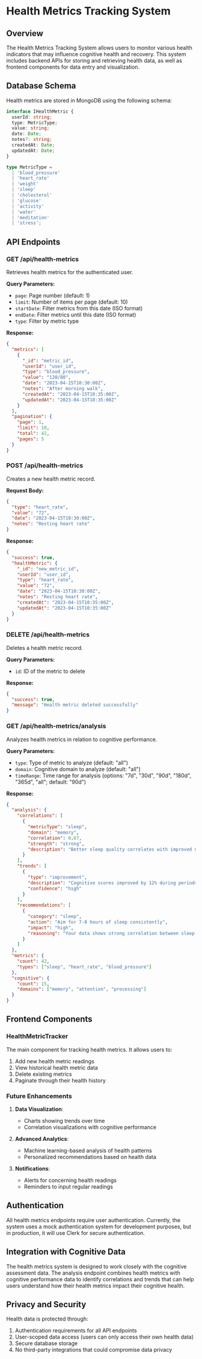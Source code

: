 # Health Metrics Tracking System

## Overview

The Health Metrics Tracking System allows users to monitor various health indicators that may influence cognitive health and recovery. This system includes backend APIs for storing and retrieving health data, as well as frontend components for data entry and visualization.

## Database Schema

Health metrics are stored in MongoDB using the following schema:

```typescript
interface IHealthMetric {
  userId: string;
  type: MetricType;
  value: string;
  date: Date;
  notes?: string;
  createdAt: Date;
  updatedAt: Date;
}

type MetricType = 
  | 'blood_pressure' 
  | 'heart_rate' 
  | 'weight' 
  | 'sleep' 
  | 'cholesterol' 
  | 'glucose' 
  | 'activity'
  | 'water'
  | 'meditation'
  | 'stress';
```

## API Endpoints

### GET /api/health-metrics

Retrieves health metrics for the authenticated user.

**Query Parameters:**
- `page`: Page number (default: 1)
- `limit`: Number of items per page (default: 10)
- `startDate`: Filter metrics from this date (ISO format)
- `endDate`: Filter metrics until this date (ISO format)
- `type`: Filter by metric type

**Response:**
```json
{
  "metrics": [
    {
      "_id": "metric_id",
      "userId": "user_id",
      "type": "blood_pressure",
      "value": "120/80",
      "date": "2023-04-15T10:30:00Z",
      "notes": "After morning walk",
      "createdAt": "2023-04-15T10:35:00Z",
      "updatedAt": "2023-04-15T10:35:00Z"
    }
  ],
  "pagination": {
    "page": 1,
    "limit": 10,
    "total": 42,
    "pages": 5
  }
}
```

### POST /api/health-metrics

Creates a new health metric record.

**Request Body:**
```json
{
  "type": "heart_rate",
  "value": "72",
  "date": "2023-04-15T10:30:00Z",
  "notes": "Resting heart rate"
}
```

**Response:**
```json
{
  "success": true,
  "healthMetric": {
    "_id": "new_metric_id",
    "userId": "user_id",
    "type": "heart_rate",
    "value": "72",
    "date": "2023-04-15T10:30:00Z",
    "notes": "Resting heart rate",
    "createdAt": "2023-04-15T10:35:00Z",
    "updatedAt": "2023-04-15T10:35:00Z"
  }
}
```

### DELETE /api/health-metrics

Deletes a health metric record.

**Query Parameters:**
- `id`: ID of the metric to delete

**Response:**
```json
{
  "success": true,
  "message": "Health metric deleted successfully"
}
```

### GET /api/health-metrics/analysis

Analyzes health metrics in relation to cognitive performance.

**Query Parameters:**
- `type`: Type of metric to analyze (default: "all")
- `domain`: Cognitive domain to analyze (default: "all")
- `timeRange`: Time range for analysis (options: "7d", "30d", "90d", "180d", "365d", "all"; default: "90d")

**Response:**
```json
{
  "analysis": {
    "correlations": [
      {
        "metricType": "sleep",
        "domain": "memory",
        "correlation": 0.67,
        "strength": "strong",
        "description": "Better sleep quality correlates with improved memory performance"
      }
    ],
    "trends": [
      {
        "type": "improvement",
        "description": "Cognitive scores improved by 12% during periods of regular exercise",
        "confidence": "high"
      }
    ],
    "recommendations": [
      {
        "category": "sleep",
        "action": "Aim for 7-8 hours of sleep consistently",
        "impact": "high",
        "reasoning": "Your data shows strong correlation between sleep quality and cognitive performance"
      }
    ]
  },
  "metrics": {
    "count": 42,
    "types": ["sleep", "heart_rate", "blood_pressure"]
  },
  "cognitive": {
    "count": 15,
    "domains": ["memory", "attention", "processing"]
  }
}
```

## Frontend Components

### HealthMetricTracker

The main component for tracking health metrics. It allows users to:

1. Add new health metric readings
2. View historical health metric data
3. Delete existing metrics
4. Paginate through their health history

### Future Enhancements

1. **Data Visualization**:
   - Charts showing trends over time
   - Correlation visualizations with cognitive performance

2. **Advanced Analytics**:
   - Machine learning-based analysis of health patterns
   - Personalized recommendations based on health data

3. **Notifications**:
   - Alerts for concerning health readings
   - Reminders to input regular readings

## Authentication

All health metrics endpoints require user authentication. Currently, the system uses a mock authentication system for development purposes, but in production, it will use Clerk for secure authentication.

## Integration with Cognitive Data

The health metrics system is designed to work closely with the cognitive assessment data. The analysis endpoint combines health metrics with cognitive performance data to identify correlations and trends that can help users understand how their health metrics impact their cognitive health.

## Privacy and Security

Health data is protected through:

1. Authentication requirements for all API endpoints
2. User-scoped data access (users can only access their own health data)
3. Secure database storage
4. No third-party integrations that could compromise data privacy 